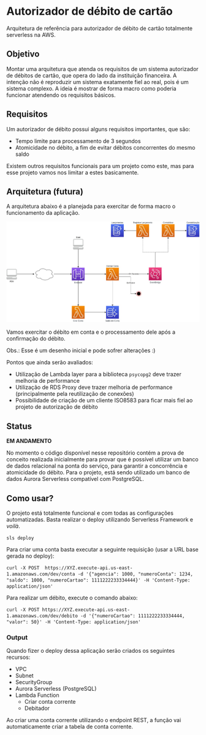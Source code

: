 # Autorizador de débito de cartão

Arquitetura de referência para autorizador de débito de cartão totalmente serverless na AWS.

## Objetivo

Montar uma arquitetura que atenda os requisitos de um sistema autorizador de débitos de cartão, que opera do lado da instituição financeira.
A intenção não é reproduzir um sistema exatamente fiel ao real, pois é um sistema complexo. A ideia é mostrar de forma macro como poderia funcionar atendendo os requisitos básicos.

## Requisitos

Um autorizador de débito possui alguns requisitos importantes, que são:
* Tempo limite para processamento de 3 segundos
* Atomicidade no débito, a fim de evitar débitos concorrentes do mesmo saldo

Existem outros requisitos funcionais para um projeto como este, mas para esse projeto vamos nos limitar a estes basicamente.

## Arquitetura (futura)

A arquitetura abaixo é a planejada para exercitar de forma macro o funcionamento da aplicação.

![](imagens/AutorizadorDebitoCartao.jpg)

Vamos exercitar o débito em conta e o processamento dele após a confirmação do débito.

Obs.: Esse é um desenho inicial e pode sofrer alterações :)

Pontos que ainda serão avaliados:
* Utilização de Lambda layer para a biblioteca `psycopg2` deve trazer melhoria de performance
* Utilização de RDS Proxy deve trazer melhoria de performance (principalmente pela reutilização de conexões)
* Possibilidade de criação de um cliente ISO8583 para ficar mais fiel ao projeto de autorização de débito

## Status

**EM ANDAMENTO**

No momento o código disponível nesse repositório contém a prova de conceito realizada inicialmente para provar que é possível utilizar um banco de dados relacional na ponta do serviço, para garantir a concorrência e atomicidade do débito.
Para o projeto, está sendo utilizado um banco de dados Aurora Serverless compatível com PostgreSQL.

## Como usar?

O projeto está totalmente funcional e com todas as configurações automatizadas.
Basta realizar o deploy utilizando Serverless Framework e *voilà*.

```shell script
sls deploy
```

Para criar uma conta basta executar a seguinte requisição (usar a URL base gerada no deploy):
```shell script
curl -X POST  https://XYZ.execute-api.us-east-1.amazonaws.com/dev/conta -d '{"agencia": 1000, "numeroConta": 1234, "saldo": 1000, "numeroCartao": 1111222233334444}' -H 'Content-Type: application/json'
```

Para realizar um débito, execute o comando abaixo:
```shell script
curl -X POST https://XYZ.execute-api.us-east-1.amazonaws.com/dev/debito -d '{"numeroCartao": 1111222233334444, "valor": 50}' -H 'Content-Type: application/json'
```

### Output

Quando fizer o deploy dessa aplicação serão criados os seguintes recursos:
* VPC
* Subnet
* SecurityGroup
* Aurora Serverless (PostgreSQL)
* Lambda Function
    * Criar conta corrente
    * Debitador
    
 Ao criar uma conta corrente utilizando o endpoint REST, a função vai automaticamente criar a tabela de conta corrente.